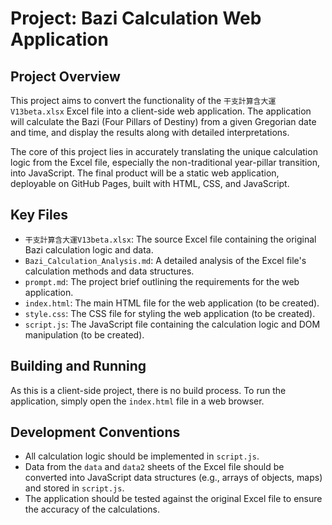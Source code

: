 # Project: Bazi Calculation Web Application

## Project Overview

This project aims to convert the functionality of the `干支計算含大運V13beta.xlsx` Excel file into a client-side web application. The application will calculate the Bazi (Four Pillars of Destiny) from a given Gregorian date and time, and display the results along with detailed interpretations.

The core of this project lies in accurately translating the unique calculation logic from the Excel file, especially the non-traditional year-pillar transition, into JavaScript. The final product will be a static web application, deployable on GitHub Pages, built with HTML, CSS, and JavaScript.

## Key Files

*   `干支計算含大運V13beta.xlsx`: The source Excel file containing the original Bazi calculation logic and data.
*   `Bazi_Calculation_Analysis.md`: A detailed analysis of the Excel file's calculation methods and data structures.
*   `prompt.md`: The project brief outlining the requirements for the web application.
*   `index.html`: The main HTML file for the web application (to be created).
*   `style.css`: The CSS file for styling the web application (to be created).
*   `script.js`: The JavaScript file containing the calculation logic and DOM manipulation (to be created).

## Building and Running

As this is a client-side project, there is no build process. To run the application, simply open the `index.html` file in a web browser.

## Development Conventions

*   All calculation logic should be implemented in `script.js`.
*   Data from the `data` and `data2` sheets of the Excel file should be converted into JavaScript data structures (e.g., arrays of objects, maps) and stored in `script.js`.
*   The application should be tested against the original Excel file to ensure the accuracy of the calculations.
